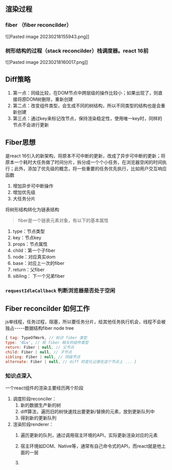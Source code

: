 
## 渲染过程

### fiber （fiber reconcilder）

![[Pasted image 20230218155943.png]]

### 树形结构的过程（stack reconcilder）栈调度器。react 16前
![[Pasted image 20230218160017.png]]

## Diff策略

1. 第一点：同级比较，在DOM节点中跨层级的操作比较小；如果出现了，则直接将原DOM树删除，重新创建
2. 第二点：改变组件类型，会生成不同的树结构，所以不同类型的结构也是会重新创建
3. 第三点：通过key来标记改节点，保持渲染稳定性，使用唯一key时，同样的节点不会进行更新

## Fiber思想

是react 16引入的新架构，将原本不可中断的更新，改成了异步可中断的更新；将原本一个耗时大任务做了时间分片，拆分成一个个小任务，在浏览器空闲的时间执行；此外，添加了优先级的概念，将一些重要的任务优先执行，比如用户交互响应函数
1. 增加异步可中断操作
2. 增加优先级
3. 大任务分片

将树形结构转化为链表结构

>fiber是一个链表元素对象，有以下的基本属性

1. type：节点类型
2. key：节点key
3. props：节点属性
4. child：第一个子fiber
5. node：对应真实dom
6. base：对应上一次的fiber
7. return：父fiber
8. sibling： 下一个兄弟fiber

### `requestIdleCallback` 判断浏览器是否处于空闲


## Fiber reconcilder 如何工作

js单线程，任务过程，阻塞，所以要任务分片，给其他任务执行机会，线程不会被独占-----数据结构fiber node tree

```jsx
{ tag: TypeOfWork, // 标识 fiber 类型 
type: 'div', // 和 fiber 相关的组件类型 
return: Fiber | null, // 父节点 
child: Fiber | null, // 子节点 
sibling: Fiber | null, // 同级节点 
alternate: Fiber | null, // diff 的变化记录在这个节点上 ... }
```



### 知识点深入

一个react组件的渲染主要经历两个阶段

1. 调度阶段reconciler： 
	1. 新的数据生产新的树
	2. diff算法，遍历旧的树快速找出要更新/替换的元素，放到更新队列中
	3. 得到新的更新队列
2. 渲染阶段renderer：
	1. 遍历更新的队列，通过调用宿主环境的API，实际更新渲染对应的元素
	2. 宿主环境如DOM、Native等，通常有自己命令式的API，而react就是他上面的一层


	4. 

